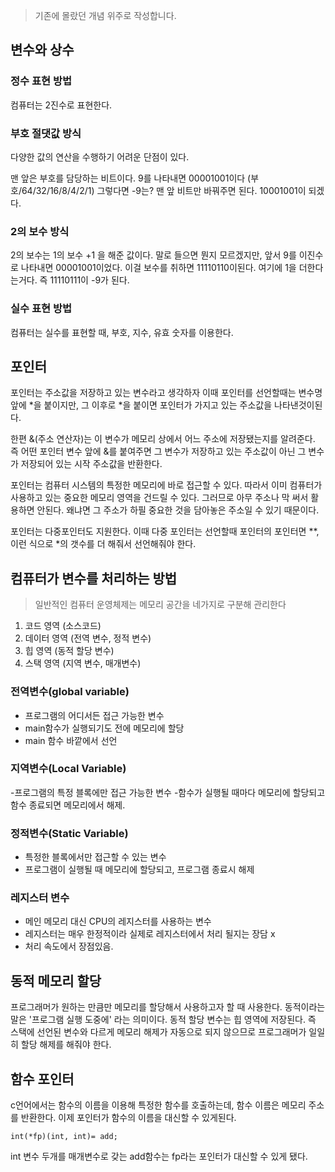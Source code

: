 > 기존에 몰랐던 개념 위주로 작성합니다.

## 변수와 상수

### 정수 표현 방법

컴퓨터는 2진수로 표현한다.

### 부호 절댓값 방식
다양한 값의 연산을 수행하기 어려운 단점이 있다.

맨 앞은 부호를 담당하는 비트이다.
9를 나타내면 00001001이다 (부호/64/32/16/8/4/2/1)
그렇다면 -9는? 맨 앞 비트만 바꿔주면 된다.
10001001이 되겠다.

### 2의 보수 방식
2의 보수는 1의 보수 +1 을 해준 값이다.
말로 들으면 뭔지 모르겠지만,
앞서 9를 이진수로 나타내면 00001001이었다.
이걸 보수를 취하면 11110110이된다.
여기에 1을 더한다는거다. 즉 11110111이 -9가 된다.

### 실수 표현 방법
컴퓨터는 실수를 표현할 때, 부호, 지수, 유효 숫자를 이용한다.

## 포인터
포인터는 주소값을 저장하고 있는 변수라고 생각하자
이때 포인터를 선언할때는 변수명 앞에 *을 붙이지만,
그 이후로 *을 붙이면 포인터가 가지고 있는 주소값을 나타낸것이된다.

한편 &(주소 연산자)는 이 변수가 메모리 상에서 어느 주소에 저장됐는지를 알려준다.
즉 어떤 포인터 변수 앞에 &를 붙여주면 그 변수가 저장하고 있는 주소값이 아닌 그 변수가 저장되어 있는 시작 주소값을 반환한다.

포인터는 컴퓨터 시스템의 특정한 메모리에 바로 접근할 수 있다.
따라서 이미 컴퓨터가 사용하고 있는 중요한 메모리 영역을 건드릴 수 있다. 그러므로 아무 주소나 막 써서 활용하면 안된다. 왜냐면 그 주소가 하필 중요한 것을 담아놓은 주소일 수  있기 때문이다.

포인터는 다중포인터도 지원한다.
이때 다중 포인터는 선언할때 포인터의 포인터면 **, 이런 식으로 *의 갯수를 더 해줘서 선언해줘야 한다.

## 컴퓨터가 변수를 처리하는 방법

> 일반적인 컴퓨터 운영체제는 메모리 공간을 네가지로 구분해 관리한다

1. 코드 영역 (소스코드)
2. 데이터 영역 (전역 변수, 정적 변수)
3. 힙 영역 (동적 할당 변수)
4. 스택 영역 (지역 변수, 매개변수)

### 전역변수(global variable)

- 프로그램의 어디서든 접근 가능한 변수
- main함수가 실행되기도 전에 메모리에 할당
- main 함수 바깥에서 선언

### 지역변수(Local Variable)

-프로그램의 특정 블록에만 접근 가능한 변수
-함수가 실행될 때마다 메모리에 할당되고 함수 종료되면 메모리에서 해제.

### 정적변수(Static Variable)

- 특정한 블록에서만 접근할 수 있는 변수
- 프로그램이 실행될 때 메모리에 할당되고, 프로그램 종료시 해제

### 레지스터 변수
- 메인 메모리 대신 CPU의 레지스터를 사용하는 변수
- 레지스터는 매우 한정적이라 실제로 레지스터에서 처리 될지는 장담 x
- 처리 속도에서 장점있음.

## 동적 메모리 할당
프로그래머가 원하는 만큼만 메모리를 할당해서 사용하고자 할 때 사용한다.
동적이라는 말은 '프로그램 실행 도중에' 라는 의미이다.
동적 할당 변수는 힙 영역에 저장된다. 즉 스택에 선언된 변수와 다르게 메모리 해제가 자동으로 되지 않으므로 프로그래머가 일일히 할당 해제를 해줘야 한다.

## 함수 포인터

c언어에서는 함수의 이름을 이용해 특정한 함수를 호출하는데, 함수 이름은 메모리 주소를 반환한다. 이제 포인터가 함수의 이름을 대신할 수 있게된다.
```{.c}
int(*fp)(int, int)= add;
```
int 변수 두개를 매개변수로 갖는 add함수는 fp라는 포인터가 대신할 수 있게 됐다.